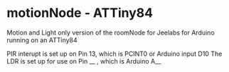 # motionNode - ATTiny84
Motion and Light only version of the roomNode for Jeelabs for Arduino running on an ATTiny84

PIR interupt is set up on Pin 13, which is PCINT0 or Arduino input D10
The LDR is set up for use on Pin __ , which is Arduino A__
